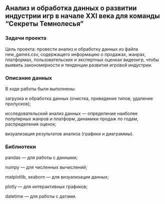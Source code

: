 ## Анализ и обработка данных о развитии индустрии игр в начале XXI века для команды “Секреты Темнолесья”

### Задачи проекта

Цель проекта: провести анализ и обработку данных из файла new_games.csv, содержащего информацию о продажах, жанрах, платформах, пользовательских и экспертных оценках видеоигр, чтобы выявить закономерности и тенденции развития игровой индустрии.

### Описание данных

В ходе работы были выполнены:

загрузка и обработка данных (очистка, приведение типов, удаление пропусков);

исследовательский анализ данных — определение наиболее популярных жанров и платформ, динамики продаж по годам, распределения оценок;

визуализация результатов анализа (графики и диаграммы).

### Библиотеки


pandas — для работы с данными;

numpy — для численных вычислений;

matplotlib, seaborn — для визуализации данных;

plotly — для интерактивных графиков;

datetime — для работы с датами.

